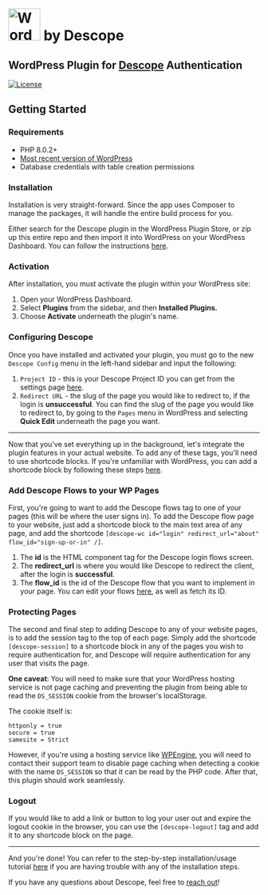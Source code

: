 # <a title="WordPress, GPL &lt;http://www.gnu.org/licenses/gpl.html&gt;, via Wikimedia Commons" href="https://wordpress.org/"><img width="64" alt="WordPress blue logo" src="https://upload.wikimedia.org/wikipedia/commons/thumb/9/98/WordPress_blue_logo.svg/64px-WordPress_blue_logo.svg.png"></a> by Descope

## WordPress Plugin for [Descope](https://www.descope.com/) Authentication

[![License](https://img.shields.io/packagist/l/auth0/auth0-php)](https://doge.mit-license.org/)

## Getting Started

### Requirements

- PHP 8.0.2+
- [Most recent version of WordPress](https://wordpress.org/news/category/releases/)
- Database credentials with table creation permissions

### Installation

Installation is very straight-forward. Since the app uses Composer to manage the packages, it will handle the entire build process for you.

Either search for the Descope plugin in the WordPress Plugin Store, or zip up this entire repo and then import it into WordPress on your WordPress Dashboard. You can follow the instructions [here](https://www.wpbeginner.com/beginners-guide/step-by-step-guide-to-install-a-wordpress-plugin-for-beginners/).

### Activation

After installation, you must activate the plugin within your WordPress site:

1. Open your WordPress Dashboard.
2. Select **Plugins** from the sidebar, and then **Installed Plugins.**
3. Choose **Activate** underneath the plugin's name.

### Configuring Descope

Once you have installed and activated your plugin, you must go to the new `Descope Config` menu in the left-hand sidebar and input the following:

1. `Project ID` - this is your Descope Project ID you can get from the settings page [here](https://app.descope.com/settings/project).
2. `Redirect URL` - the slug of the page you would like to redirect to, if the login is **unsuccessful**. You can find the slug of the page you would like to redirect to, by going to the `Pages` menu in WordPress and selecting **Quick Edit** underneath the page you want.

---

Now that you've set everything up in the background, let's integrate the plugin features in your actual website. To add any of these tags, you'll need to use shortcode blocks. If you're unfamiliar with WordPress, you can add a shortcode block by following these steps [here](https://wordpress.com/support/wordpress-editor/blocks/shortcode-block/).

### Add Descope Flows to your WP Pages

First, you're going to want to add the Descope flows tag to one of your pages (this will be where the user signs in). To add the Descope flow page to your website, just add a shortcode block to the main text area of any page, and add the shortcode `[descope-wc id="login" redirect_url="about" flow_id="sign-up-or-in" /]`.

1. The **id** is the HTML component tag for the Descope login flows screen.
2. The **redirect_url** is where you would like Descope to redirect the client, after the login is **successful**.
3. The **flow_id** is the id of the Descope flow that you want to implement in your page. You can edit your flows [here](https://app.descope.com/flows), as well as fetch its ID.

### Protecting Pages

The second and final step to adding Descope to any of your website pages, is to add the session tag to the top of each page.
Simply add the shortcode `[descope-session]` to a shortcode block in any of the pages you wish to require authentication for, and Descope will require authentication for any user that visits the page.

**One caveat**: You will need to make sure that your WordPress hosting service is not page caching and preventing the plugin from being able to read the `DS_SESSION` cookie from the browser's localStorage.

The cookie itself is:

```
httponly = true
secure = true
samesite = Strict
```

However, if you're using a hosting service like [WPEngine](https://wpengine.com/), you will need to contact their support team to disable page caching when detecting a cookie with the name `DS_SESSION` so that it can be read by the PHP code. After that, this plugin should work seamlessly.

### Logout

If you would like to add a link or button to log your user out and expire the logout cookie in the browser, you can use the `[descope-logout]` tag and add it to any shortcode block on the page.

---

And you're done! You can refer to the step-by-step installation/usage tutorial [here]() if you are having trouble with any of the installation steps.

If you have any questions about Descope, feel free to [reach out](https://docs.descope.com/support/)!
